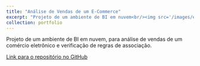 ```yaml
---
title: "Análise de Vendas de um E-Commerce"
excerpt: "Projeto de um ambiente de BI em nuvem<br/><img src='/images/ecommerce-sales-analysis.jpg'>"
collection: portfolio
---
```


Projeto de um ambiente de BI em nuvem, para análise de vendas de um comércio eletrônico e verificação de regras de associação.

[Link para o repositório no GitHub](https://github.com/lcfdiniz/puc-rio/tree/main/ecommerce-sales-analysis)

